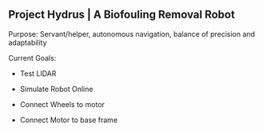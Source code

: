 ## Project Hydrus | A Biofouling Removal Robot 

Purpose: Servant/helper, autonomous navigation, balance of precision and adaptability

Current Goals:
- Test LIDAR
- Simulate Robot Online

- Connect Wheels to motor
- Connect Motor to base frame
